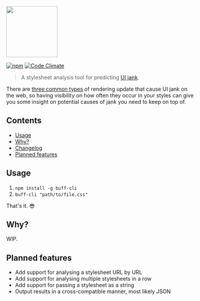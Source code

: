 <img src="https://cdn.rawgit.com/doot0/buff/develop/buff-logo.svg" width="136"/>

[![npm](https://img.shields.io/npm/v/buff-cli.svg)]()
[![Code Climate](https://codeclimate.com/github/doot0/buff/badges/gpa.svg)](https://codeclimate.com/github/doot0/buff)

> A stylesheet analysis tool for predicting [UI jank](https://www.chromium.org/developers/how-tos/trace-event-profiling-tool/anatomy-of-jank).

There are [three common types](#why) of rendering update that cause UI jank on the web, so having visibility on how often they occur in your styles can give you some insight on potential causes of jank you need to keep on top of.

## Contents
 - [Usage](#usage)
 - [Why?](#why)
 - [Changelog](./changelog.md)
 - [Planned features](#planned-features)

## Usage

1. `npm install -g buff-cli`
2. `buff-cli "path/to/file.css"`

That's it. 😎

## Why?
WIP.

## Planned features
 - Add support for analysing a stylesheet URL by URL
 - Add support for analysing multiple stylesheets in a row
 - Add support for passing a stylesheet as a string  
 - Output results in a cross-compatible manner, most likely JSON
